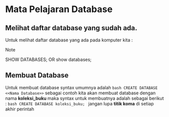 # Mata Pelajaran Database
## Melihat daftar database yang sudah ada.
Untuk melihat daftar database yang ada pada komputer kita :
> [!Note]
> SHOW DATABASES;
OR
> show databases;

## Membuat Database
Untuk membuat database syntax umumnya adalah ```bash CREATE DATABASE <<Nama Database>>``` sebagai contoh kita akan membuat database dengan nama <b> koleksi_buku </b> maka syntax untuk membuatnya adalah sebagai berikut :
```bash CREATE DATABASE koleksi_buku; ``` jangan lupa <b>titik koma</b> di setiap akhir perintah
